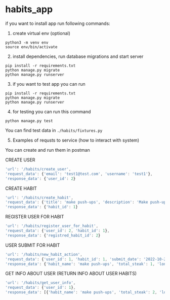 # habits_app

if you want to install app run following commands:

1. create virtual env (optional)
```console
python3 -m venv env
source env/bin/activate
```

2. install dependencies, run database migrations and start server

```console
pip install -r requirements.txt
python manage.py migrate
python manage.py runserver
```

3. if you want to test app you can run

```console
pip install -r requirements.txt
python manage.py migrate
python manage.py runserver
```

4. for testing you can run this command 

```console
python manage.py test
```

You can find test data in `./habits/fixtures.py`

5. Examples of requsts to service (how to interact with system)

You can create and run them in postman

CREATE USER

```js
'url': '/habits/create_user',
'request_data': {'email': 'test1@test.com', 'username': 'test1'},
'response_data': {'user_id': 2}
```

CREATE HABIT

```js
'url': '/habits/create_habit',
'request_data': {'title': 'make push-ups', 'description': 'Make push-ups', 'period': 'DAY'},
'response_data': {'habit_id': 1}
```

REGISTER USER FOR HABIT

```js
'url': '/habits/register_user_for_habit',
'request_data': {'user_id': 2, 'habit_id': 1},
'response_data': {'registred_habit_id': 2}
```

USER SUBMIT FOR HABIT 

```js
'url': '/habits/new_habit_action',
'request_data': {'user_id': 1, 'habit_id': 1, 'submit_date': '2022-10-20'},
'response_data': {'habit_name': 'make push-ups', 'total_steak': 1, 'longest_steak': 1, 'current_steak': 1}
```

GET INFO ABOUT USER (RETURN INFO ABOUT USER HABITS)

```js
'url': '/habits/get_user_info',
'request_data': {'user_id': 1},
'response_data': [{'habit_name': 'make push-ups', 'total_steak': 2, 'longest_steak': 2, 'current_steak': 2}]
```


